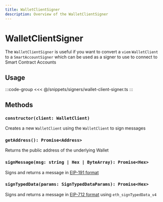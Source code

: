 ```yaml
---
title: WalletClientSigner
description: Overview of the WalletClientSigner
---
```



# WalletClientSigner

The `WalletClientSigner` is useful if you want to convert a `viem` `WalletClient` to a `SmartAccountSigner` which can be used as a signer to use to connect to Smart Contract Accounts

## Usage

:::code-group
<<< @/snippets/signers/wallet-client-signer.ts
:::

## Methods

### `constructor(client: WalletClient)`

Creates a new `WalletClient` using the `WalletClient` to sign messages

### `getAddress(): Promise<Address>`

Returns the public address of the underlying Wallet

### `signMessage(msg: string | Hex | ByteArray): Promise<Hex>`

Signs and returns a message in [EIP-191 format](https://eips.ethereum.org/EIPS/eip-191)

### `signTypedData(params: SignTypedDataParams): Promise<Hex>`

Signs and returns a message in [EIP-712 format](https://eips.ethereum.org/EIPS/eip-712) using `eth_signTypedData_v4`
